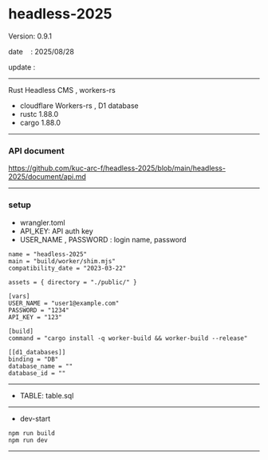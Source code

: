 ﻿# headless-2025

 Version: 0.9.1

 date    : 2025/08/28 

 update :

***

Rust Headless CMS , workers-rs

* cloudflare Workers-rs , D1 database
* rustc 1.88.0
* cargo 1.88.0

***
### API document

https://github.com/kuc-arc-f/headless-2025/blob/main/headless-2025/document/api.md

***
### setup
* wrangler.toml
* API_KEY: API auth key
* USER_NAME , PASSWORD : login name, password

```
name = "headless-2025"
main = "build/worker/shim.mjs"
compatibility_date = "2023-03-22"

assets = { directory = "./public/" }

[vars]
USER_NAME = "user1@example.com"
PASSWORD = "1234"
API_KEY = "123"

[build]
command = "cargo install -q worker-build && worker-build --release"

[[d1_databases]]
binding = "DB"
database_name = ""
database_id = ""

```
***
* TABLE: table.sql
***
* dev-start
```
npm run build
npm run dev
```
***

